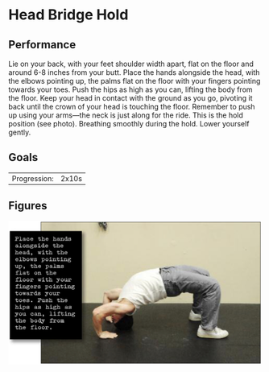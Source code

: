 # Head Bridge Hold

## Performance

Lie on your back, with your feet shoulder width apart, flat on the floor and around 6-8 inches from your butt. Place the hands alongside the head, with the elbows pointing up, the palms flat on the floor with your fingers pointing towards your toes. Push the hips as high as you can, lifting the body from the floor. Keep your head in contact with the ground as you go, pivoting it back until the crown of your head is touching the floor. Remember to push up using your arms—the neck is just along for the ride. This is the hold position (see photo). Breathing smoothly during the hold. Lower yourself gently.

## Goals

| | |
|---|---|
|Progression: | 2x10s |

## Figures

![](../../images/00_stretching/02_anterior_chain/4.png)

